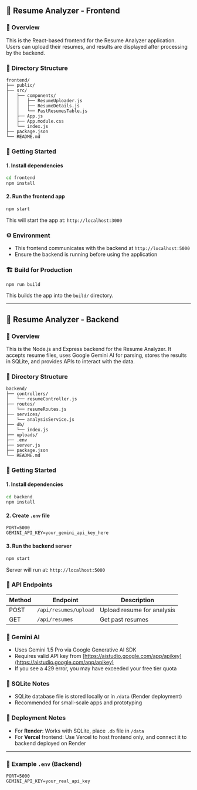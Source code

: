 ## 📁 Resume Analyzer - Frontend

### 📝 Overview

This is the React-based frontend for the Resume Analyzer application. Users can upload their resumes, and results are displayed after processing by the backend.

### 📂 Directory Structure

```
frontend/
├── public/
├── src/
│   ├── components/
│   │   ├── ResumeUploader.js
│   │   ├── ResumeDetails.js
│   │   └── PastResumesTable.js
│   ├── App.js
│   ├── App.module.css
│   └── index.js
├── package.json
└── README.md
```

### 🚀 Getting Started

#### 1. Install dependencies

```bash
cd frontend
npm install
```

#### 2. Run the frontend app

```bash
npm start
```

This will start the app at: `http://localhost:3000`

### ⚙️ Environment

* This frontend communicates with the backend at `http://localhost:5000`
* Ensure the backend is running before using the application

### 🏗️ Build for Production

```bash
npm run build
```

This builds the app into the `build/` directory.

---

## 📁 Resume Analyzer - Backend

### 📝 Overview

This is the Node.js and Express backend for the Resume Analyzer. It accepts resume files, uses Google Gemini AI for parsing, stores the results in SQLite, and provides APIs to interact with the data.

### 📂 Directory Structure

```
backend/
├── controllers/
│   └── resumeController.js
├── routes/
│   └── resumeRoutes.js
├── services/
│   └── analysisService.js
├── db/
│   └── index.js
├── uploads/
├── .env
├── server.js
├── package.json
└── README.md
```

### 🚀 Getting Started

#### 1. Install dependencies

```bash
cd backend
npm install
```

#### 2. Create `.env` file

```
PORT=5000
GEMINI_API_KEY=your_gemini_api_key_here
```

#### 3. Run the backend server

```bash
npm start
```

Server will run at: `http://localhost:5000`

### 🔌 API Endpoints

| Method | Endpoint              | Description                |
| ------ | --------------------- | -------------------------- |
| POST   | `/api/resumes/upload` | Upload resume for analysis |
| GET    | `/api/resumes`        | Get past resumes           |

### 🧠 Gemini AI

* Uses Gemini 1.5 Pro via Google Generative AI SDK
* Requires valid API key from [https://aistudio.google.com/app/apikey](https://aistudio.google.com/app/apikey)
* If you see a 429 error, you may have exceeded your free tier quota

### 💾 SQLite Notes

* SQLite database file is stored locally or in `/data` (Render deployment)
* Recommended for small-scale apps and prototyping

### 🧪 Deployment Notes

* For **Render**: Works with SQLite, place `.db` file in `/data`
* For **Vercel** frontend: Use Vercel to host frontend only, and connect it to backend deployed on Render

---

### 📌 Example `.env` (Backend)

```
PORT=5000
GEMINI_API_KEY=your_real_api_key
```
